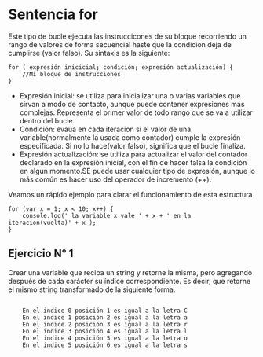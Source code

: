 # Sentencia for

Este tipo de bucle ejecuta las instruccicones de su bloque recorriendo un rango de valores de forma secuencial haste que la condicion deja de cumplirse (valor falso). Su sintaxis es la siguiente:
```
for ( expresión inicicial; condición; expresión actualización) {
	//Mi bloque de instrucciones 
}
```
* Expresión inicial: se utiliza para inicializar una o varias variables que sirvan a modo de contacto, aunque puede contener expresiones más complejas. Representa el primer valor de todo rango que se va  a utilizar dentro del bucle.
* Condición: evaúa en cada iteracion si el valor de una variable(normalmente la usada como contador) cumple la expresión especificada. Si no lo hace(valor falso), significa que el bucle finaliza.
* Expresión actualización: se utiliza para actualizar el valor del contador declarado en la expresión inicial, con el fin de hacer  falsa la condición en algun momento.SE puede usar cualquier tipo de expresión, aunque lo más común es hacer uso del operador de incremento (++).

Veamos un rápido ejemplo para clarar el funcionamiento de esta estructura

```
for (var x = 1; x < 10; x++) {
    console.log(' la variable x vale ' + x + ' en la iteracion(vuelta)' + x );
}
```

## Ejercicio N° 1

Crear una variable que reciba un string y retorne la misma, pero agregando después de cada carácter su índice correspondiente. Es decir, que retorne el mismo string transformado de la siguiente forma.

```

    En el indice 0 posición 1 es igual a la letra C
    En el indice 1 posición 2 es igual a la letra a
    En el indice 2 posición 3 es igual a la letra r
    En el indice 3 posición 4 es igual a la letra l
    En el indice 4 posición 5 es igual a la letra o
    En el indice 5 posición 6 es igual a la letra s

```